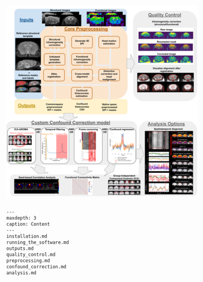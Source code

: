 ![RABIES Schema](pics/RABIES_schema.png)

```{include} ../README.md
```


```{toctree}
---
maxdepth: 3
caption: Content
---
installation.md
running_the_software.md
outputs.md
quality_control.md
preprocessing.md
confound_correction.md
analysis.md

